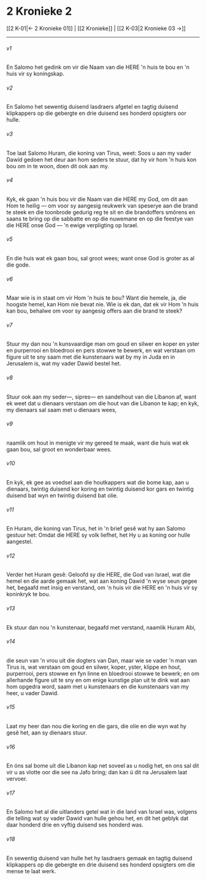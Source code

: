 # 2 Kronieke 2

[[2 K-01|← 2 Kronieke 01]] | [[2 Kronieke]] | [[2 K-03|2 Kronieke 03 →]]
***

###### v1
En Salomo het gedink om vir die Naam van die HERE 'n huis te bou en 'n huis vir sy koningskap. 
###### v2
En Salomo het sewentig duisend lasdraers afgetel en tagtig duisend klipkappers op die gebergte en drie duisend ses honderd opsigters oor hulle. 
###### v3
Toe laat Salomo Huram, die koning van Tirus, weet: Soos u aan my vader Dawid gedoen het deur aan hom seders te stuur, dat hy vir hom 'n huis kon bou om in te woon, doen dit ook aan my. 
###### v4
Kyk, ek gaan 'n huis bou vir die Naam van die HERE my God, om dit aan Hom te heilig — om voor sy aangesig reukwerk van speserye aan die brand te steek en die toonbrode gedurig reg te sit en die brandoffers smôrens en saans te bring op die sabbatte en op die nuwemane en op die feestye van die HERE onse God — 'n ewige verpligting op Israel. 
###### v5
En die huis wat ek gaan bou, sal groot wees; want onse God is groter as al die gode. 
###### v6
Maar wie is in staat om vir Hom 'n huis te bou? Want die hemele, ja, die hoogste hemel, kan Hom nie bevat nie. Wie is ek dan, dat ek vir Hom 'n huis kan bou, behalwe om voor sy aangesig offers aan die brand te steek? 
###### v7
Stuur my dan nou 'n kunsvaardige man om goud en silwer en koper en yster en purperrooi en bloedrooi en pers stowwe te bewerk, en wat verstaan om figure uit te sny saam met die kunstenaars wat by my in Juda en in Jerusalem is, wat my vader Dawid bestel het. 
###### v8
Stuur ook aan my seder—, sipres— en sandelhout van die Líbanon af, want ek weet dat u dienaars verstaan om die hout van die Líbanon te kap; en kyk, my dienaars sal saam met u dienaars wees, 
###### v9
naamlik om hout in menigte vir my gereed te maak, want die huis wat ek gaan bou, sal groot en wonderbaar wees. 
###### v10
En kyk, ek gee as voedsel aan die houtkappers wat die bome kap, aan u dienaars, twintig duisend kor koring en twintig duisend kor gars en twintig duisend bat wyn en twintig duisend bat olie. 
###### v11
En Huram, die koning van Tirus, het in 'n brief gesê wat hy aan Salomo gestuur het: Omdat die HERE sy volk liefhet, het Hy u as koning oor hulle aangestel. 
###### v12
Verder het Huram gesê: Geloofd sy die HERE, die God van Israel, wat die hemel en die aarde gemaak het, wat aan koning Dawid 'n wyse seun gegee het, begaafd met insig en verstand, om 'n huis vir die HERE en 'n huis vir sy koninkryk te bou. 
###### v13
Ek stuur dan nou 'n kunstenaar, begaafd met verstand, naamlik Huram Abi, 
###### v14
die seun van 'n vrou uit die dogters van Dan, maar wie se vader 'n man van Tirus is, wat verstaan om goud en silwer, koper, yster, klippe en hout, purperrooi, pers stowwe en fyn linne en bloedrooi stowwe te bewerk; en om allerhande figure uit te sny en om enige kunstige plan uit te dink wat aan hom opgedra word, saam met u kunstenaars en die kunstenaars van my heer, u vader Dawid. 
###### v15
Laat my heer dan nou die koring en die gars, die olie en die wyn wat hy gesê het, aan sy dienaars stuur. 
###### v16
En óns sal bome uit die Líbanon kap net soveel as u nodig het, en ons sal dit vir u as vlotte oor die see na Jafo bring; dan kan ú dit na Jerusalem laat vervoer. 
###### v17
En Salomo het al die uitlanders getel wat in die land van Israel was, volgens die telling wat sy vader Dawid van hulle gehou het, en dit het geblyk dat daar honderd drie en vyftig duisend ses honderd was. 
###### v18
En sewentig duisend van hulle het hy lasdraers gemaak en tagtig duisend klipkappers op die gebergte en drie duisend ses honderd opsigters om die mense te laat werk. 
